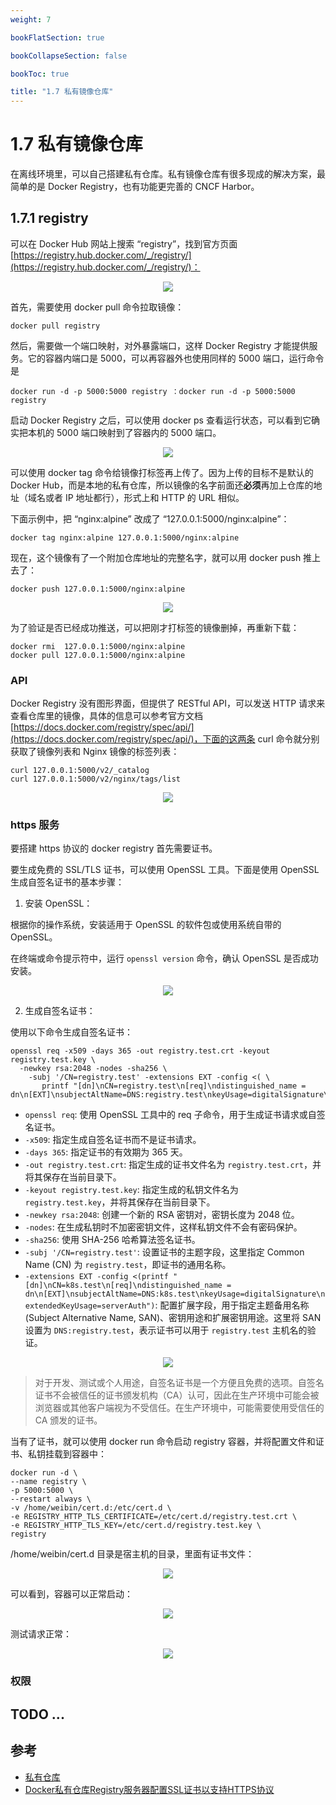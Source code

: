 ```yaml
---
weight: 7

bookFlatSection: true

bookCollapseSection: false

bookToc: true

title: "1.7 私有镜像仓库"
---
```


# 1.7 私有镜像仓库

在离线环境里，可以自己搭建私有仓库。私有镜像仓库有很多现成的解决方案，最简单的是 Docker Registry，也有功能更完善的 CNCF Harbor。

## 1.7.1 registry

可以在 Docker Hub 网站上搜索 “registry”，找到官方页面 [https://registry.hub.docker.com/_/registry/](https://registry.hub.docker.com/_/registry/)：

<div align="center"><img src="https://cdn.xiaobinqt.cn/xiaobinqt.io/20230630/cbee553a65024712a173b4d5a9eb26e9.png" width=  /></div>


首先，需要使用 docker pull 命令拉取镜像：

```shell
docker pull registry
```

然后，需要做一个端口映射，对外暴露端口，这样 Docker Registry 才能提供服务。它的容器内端口是 5000，可以再容器外也使用同样的 5000 端口，运行命令是

```shell
docker run -d -p 5000:5000 registry ：docker run -d -p 5000:5000 registry
```

启动 Docker Registry 之后，可以使用 docker ps 查看运行状态，可以看到它确实把本机的 5000 端口映射到了容器内的 5000 端口。

<div align="center"><img src="https://cdn.xiaobinqt.cn/xiaobinqt.io/20230630/a0eb002c8e0c4920987f784404f647ee.png" width=  /></div>

可以使用 docker tag 命令给镜像打标签再上传了。因为上传的目标不是默认的 Docker Hub，而是本地的私有仓库，所以镜像的名字前面还**必须**再加上仓库的地址（域名或者 IP 地址都行），形式上和 HTTP 的 URL 相似。

下面示例中，把 “nginx:alpine” 改成了 “127.0.0.1:5000/nginx:alpine”：

```shell
docker tag nginx:alpine 127.0.0.1:5000/nginx:alpine

```

现在，这个镜像有了一个附加仓库地址的完整名字，就可以用 docker push 推上去了：

```shell
docker push 127.0.0.1:5000/nginx:alpine
```

<div align="center"><img src="https://cdn.xiaobinqt.cn/xiaobinqt.io/20230630/e31385c1a2814dd0b78658548c873246.png" width=  /></div>

为了验证是否已经成功推送，可以把刚才打标签的镜像删掉，再重新下载：

```shell
docker rmi  127.0.0.1:5000/nginx:alpine
docker pull 127.0.0.1:5000/nginx:alpine
```

### API

Docker Registry 没有图形界面，但提供了 RESTful API，可以发送 HTTP 请求来查看仓库里的镜像，具体的信息可以参考官方文档 [https://docs.docker.com/registry/spec/api/](https://docs.docker.com/registry/spec/api/)，下面的这两条 curl 命令就分别获取了镜像列表和 Nginx 镜像的标签列表：

```shell
curl 127.0.0.1:5000/v2/_catalog
curl 127.0.0.1:5000/v2/nginx/tags/list
```

<div align="center"><img src="https://cdn.xiaobinqt.cn/xiaobinqt.io/20230630/eb80996872a04b0da2bd304844bd7790.png" width=  /></div>

### https 服务

要搭建 https 协议的 docker registry 首先需要证书。

要生成免费的 SSL/TLS 证书，可以使用 OpenSSL 工具。下面是使用 OpenSSL 生成自签名证书的基本步骤：

1. 安装 OpenSSL：

根据你的操作系统，安装适用于 OpenSSL 的软件包或使用系统自带的 OpenSSL。

在终端或命令提示符中，运行 `openssl version` 命令，确认 OpenSSL 是否成功安装。

<div align="center"><img src="https://cdn.xiaobinqt.cn/xiaobinqt.io/20230630/e3c908497ecb49c38805e3794b207121.png" width=  /></div>

2. 生成自签名证书：

使用以下命令生成自签名证书：

```shell
openssl req -x509 -days 365 -out registry.test.crt -keyout registry.test.key \
  -newkey rsa:2048 -nodes -sha256 \
    -subj '/CN=registry.test' -extensions EXT -config <( \
       printf "[dn]\nCN=registry.test\n[req]\ndistinguished_name = dn\n[EXT]\nsubjectAltName=DNS:registry.test\nkeyUsage=digitalSignature\nextendedKeyUsage=serverAuth")
```

+ `openssl req`: 使用 OpenSSL 工具中的 req 子命令，用于生成证书请求或自签名证书。
+ `-x509`: 指定生成自签名证书而不是证书请求。
+ `-days 365`: 指定证书的有效期为 365 天。
+ `-out registry.test.crt`: 指定生成的证书文件名为 `registry.test.crt`，并将其保存在当前目录下。
+ `-keyout registry.test.key`: 指定生成的私钥文件名为 `registry.test.key`，并将其保存在当前目录下。
+ `-newkey rsa:2048`: 创建一个新的 RSA 密钥对，密钥长度为 2048 位。
+ `-nodes`: 在生成私钥时不加密密钥文件，这样私钥文件不会有密码保护。
+ `-sha256`: 使用 SHA-256 哈希算法签名证书。
+ `-subj '/CN=registry.test'`: 设置证书的主题字段，这里指定 Common Name (CN) 为 `registry.test`，即证书的通用名称。
+ `-extensions EXT -config <(printf "[dn]\nCN=k8s.test\n[req]\ndistinguished_name = dn\n[EXT]\nsubjectAltName=DNS:k8s.test\nkeyUsage=digitalSignature\nextendedKeyUsage=serverAuth")`: 配置扩展字段，用于指定主题备用名称 (Subject Alternative Name, SAN)、密钥用途和扩展密钥用途。这里将 SAN 设置为 `DNS:registry.test`，表示证书可以用于 `registry.test` 主机名的验证。

<div align="center"><img src="https://cdn.xiaobinqt.cn/xiaobinqt.io/20230630/e8b6def7da2a46fab63d467883b29319.png" width=  /></div>

> 对于开发、测试或个人用途，自签名证书是一个方便且免费的选项。自签名证书不会被信任的证书颁发机构（CA）认可，因此在生产环境中可能会被浏览器或其他客户端视为不受信任。在生产环境中，可能需要使用受信任的 CA 颁发的证书。

当有了证书，就可以使用 docker run 命令启动 registry 容器，并将配置文件和证书、私钥挂载到容器中：

```shell
docker run -d \
--name registry \
-p 5000:5000 \
--restart always \
-v /home/weibin/cert.d:/etc/cert.d \
-e REGISTRY_HTTP_TLS_CERTIFICATE=/etc/cert.d/registry.test.crt \
-e REGISTRY_HTTP_TLS_KEY=/etc/cert.d/registry.test.key \
registry

```

/home/weibin/cert.d 目录是宿主机的目录，里面有证书文件：

<div align="center"><img src="https://cdn.xiaobinqt.cn/xiaobinqt.io/20230630/e61f0705dae44d9bb53cc74d8f544003.png" width=  /></div>

可以看到，容器可以正常启动：

<div align="center"><img src="https://cdn.xiaobinqt.cn/xiaobinqt.io/20230630/38e6009d51094794ba437a9255a3c7cb.png" width=  /></div>

测试请求正常：

<div align="center"><img src="https://cdn.xiaobinqt.cn/xiaobinqt.io/20230630/3399e0fa283d4ecab93a09b9c2cdabe7.png" width=  /></div>

### 权限

<h2>TODO ... <h2>


## 参考

+ [私有仓库](https://yeasy.gitbook.io/docker_practice/repository/registry)
+ [Docker私有仓库Registry服务器配置SSL证书以支持HTTPS协议](https://tongfu.net/home/35/blog/513695.html)


